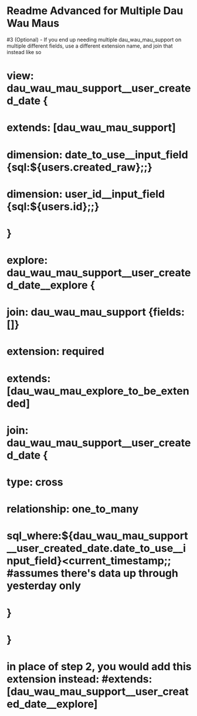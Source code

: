 # Readme Advanced for Multiple Dau Wau Maus


#3 (Optional) - If you end up needing multiple dau_wau_mau_support on multiple different fields, use a different extension name, and join that instead like so
#
# view: dau_wau_mau_support__user_created_date {
#   extends: [dau_wau_mau_support]
#   dimension: date_to_use__input_field {sql:${users.created_raw};;}
#   dimension: user_id__input_field {sql:${users.id};;}
# }
# explore: dau_wau_mau_support__user_created_date__explore {
#   join: dau_wau_mau_support {fields:[]}
#   extension: required
#   extends: [dau_wau_mau_explore_to_be_extended]
#   join: dau_wau_mau_support__user_created_date {
#     type: cross
#     relationship: one_to_many
#     sql_where:${dau_wau_mau_support__user_created_date.date_to_use__input_field}<current_timestamp;; #assumes there's data up through yesterday only
#   }
# }
# in place of step 2, you would add this extension instead: #extends:[dau_wau_mau_support__user_created_date__explore]
